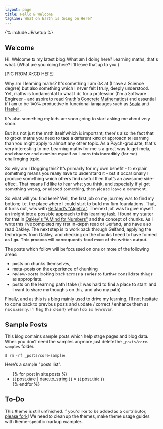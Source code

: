 ```yaml
---
layout: page
title: Hello & Welcome
tagline: What on Earth is Going on Here?
---
```

{% include JB/setup %}

## Welcome
Hi. Welcome to my latest blog.  What am I doing here? Learning maths, that's what.  (What are you doing here? I'll leave that up to you.)

[PIC FROM XKCD HERE]

Why am I learning maths? It's something I am _OK_ at (I have a Science degree) but also something which I never felt I truly, deeply understood.  Yet, maths is fundamental to what I do for a profession (I'm a Software Engineer - and aspire to read [Knuth's Concrete Mathematics](https://www.goodreads.com/book/show/112243.Concrete_Mathematics)) and essential if I am to be 100% productive in functional langauges such as [Scala](https://www.scala-lang.org/) and [Haskell](https://www.haskell.org/). 

It's also something my kids are soon going to start asking me about very soon.  

But it's not just the math itself which is important; there's also the fact that to grokk maths you need to take a different kind of approach to learning than you might apply to almost any other topic.  As a Psych-graduate, that's very interesting to me.  Learning maths for me is a great way to get meta, and observe and examine myself as I learn this incredibly (for me) challenging topic.

So why am I blogging this? It's primarily for my own benefit - to explain something means you really have to understand it - but if occasionally I produce something which others find useful then that's an awesome side-effect.  That means I'd like to hear what you think, and especially if yi got something wrong, or missed something, then please leave a comment.

So what will you find here?  Well, the first job on my journey was to find my bottom; i.e. the place where I could start to build my firm foundations.  That, it turns out, was with [Gelfand's "Algebra"](https://www.goodreads.com/book/show/20328259-algebra).  The next job was to give myself an insight into a possible approach to this learning task.  I found my starter for that in [Oakley's "A Mind for Numbers"](https://www.goodreads.com/book/show/18693655-a-mind-for-numbers) and the concept of chunks.  As I write this I've completed my first in-depth read of Gelfand, and have also read Oakley.  The next step is to work back through Gelfand, applying the techniques from Oakley, and checking on the chunks I need to have formed as I go.  This process will consequently feed most of the written output.

The posts which follow will be focussed on one or more of the following areas: 

* posts on chunks themselves, 
* meta-posts on the experience of chunking
* review-posts looking back across a series to further consilidate things as appropriate.
* posts on the learning path I take (it was hard to find a place to start, and I want to share my thoughts on this, and also my path)

Finally, and as this is a blog mainly used to drive my learning, I'll not hesitate to come back to previous posts and update / correct / enhance them as necessarily. I'll flag this clearly when I do so however.
    
## Sample Posts

This blog contains sample posts which help stage pages and blog data.
When you don't need the samples anymore just delete the `_posts/core-samples` folder.

    $ rm -rf _posts/core-samples

Here's a sample "posts list".

<ul class="posts">
  {% for post in site.posts %}
    <li><span>{{ post.date | date_to_string }}</span> &raquo; <a href="{{ BASE_PATH }}{{ post.url }}">{{ post.title }}</a></li>
  {% endfor %}
</ul>

## To-Do

This theme is still unfinished. If you'd like to be added as a contributor, [please fork](http://github.com/plusjade/jekyll-bootstrap)!
We need to clean up the themes, make theme usage guides with theme-specific markup examples.


